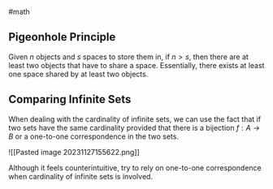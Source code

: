 #math 


## Pigeonhole Principle

Given $n$ objects and $s$ spaces to store them in, if $n > s$, then there are at least two objects that have to share a space. Essentially, there exists at least one space shared by at least two objects. 


## Comparing Infinite Sets

When dealing with the cardinality of infinite sets, we can use the fact that if two sets have the same cardinality provided that there is a bijection $f : A \rightarrow B$ or a one-to-one correspondence in the two sets.

![[Pasted image 20231127155622.png]]

Although it feels counterintuitive, try to rely on one-to-one correspondence when cardinality of infinite sets is involved. 




